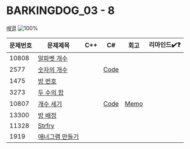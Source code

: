 # BARKINGDOG_03 - 8

[배열](https://github.com/encrypted-def/basic-algo-lecture/blob/master/workbook/0x03.md)
![100%](https://progress-bar.xyz/2/?scale=8&title=progress&width=500&color=babaca&suffix=/8)

| 문제번호 | 문제제목                               | C++ | C#  | 회고 | 리마인드✔️❓ |
| -------- | -------------------------------------- | --- | --- | ---- | ------------ |
| 10808    | [알파벳 개수](https://boj.kr/10808)    |     |     |      |              |
| 2577     | [숫자의 개수](https://boj.kr/2577)     |   | [Code](Baekjoon/Bronze/2577.cs) |   |              |
| 1475     | [방 번호](https://boj.kr/1475)         |     |     |      |              |
| 3273     | [두 수의 합](https://boj.kr/3273)      |     |     |      |              |
| 10807    | [개수 세기](https://boj.kr/10807)      |   | [Code](Baekjoon/Bronze/10807.cs) | [Memo](Baekjoon/Bronze/10807.md) |              |
| 13300    | [방 배정](https://boj.kr/13300)        |     |     |      |              |
| 11328    | [Strfry](https://boj.kr/11328)         |     |     |      |              |
| 1919     | [애너그램 만들기](https://boj.kr/1919) |     |     |      |              |
